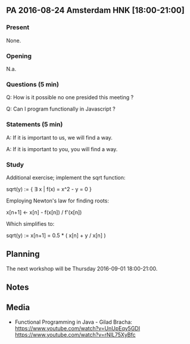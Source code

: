 ## PA 2016-08-24 Amsterdam HNK [18:00-21:00]

### Present

None.

### Opening

N.a.

### Questions (5 min)

Q: How is it possible no one presided this meeting ?

Q: Can I program functionally in Javascript ?

### Statements (5 min)

A: If it is important to us, we will find a way.

A: If it is important to you, you will find a way.

### Study

Additional exercise; implement the sqrt function:

  sqrt(y)  :=  { ∃ x | f(x) = x^2 - y = 0 }

Employing Newton's law for finding roots:

  x[n+1]   <-  x[n] - f(x[n]) / f'(x[n])

Which simplifies to:

  sqrt(y)  :=  x[n+1] = 0.5 * ( x[n] + y / x[n] )

## Planning

The next workshop will be Thursday 2016-09-01 18:00-21:00.

## Notes

## Media

- Functional Programming in Java - Gilad Bracha:
  https://www.youtube.com/watch?v=UnUpEqy5GDI
  https://www.youtube.com/watch?v=rNIL75XyBfc


